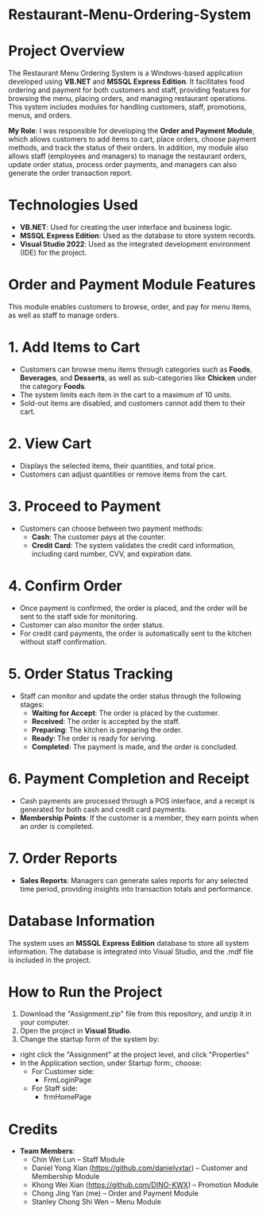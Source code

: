 # Restaurant-Menu-Ordering-System

# Project Overview
The Restaurant Menu Ordering System is a Windows-based application developed using **VB.NET** and **MSSQL Express Edition**. It facilitates food ordering and payment for both customers and staff, providing features for browsing the menu, placing orders, and managing restaurant operations. This system includes modules for handling customers, staff, promotions, menus, and orders.

**My Role**: I was responsible for developing the **Order and Payment Module**, which allows customers to add items to cart, place orders, choose payment methods, and track the status of their orders. In addition, my module also allows staff (employees and managers) to manage the restaurant orders, update order status, process order payments, and managers can also generate the order transaction report.

# Technologies Used
- **VB.NET**: Used for creating the user interface and business logic.
- **MSSQL Express Edition**: Used as the database to store system records.
- **Visual Studio 2022**: Used as the integrated development environment (IDE) for the project.

# Order and Payment Module Features
This module enables customers to browse, order, and pay for menu items, as well as staff to manage orders.

# 1. Add Items to Cart
- Customers can browse menu items through categories such as **Foods**, **Beverages**, and **Desserts**, as well as sub-categories like **Chicken** under the category **Foods**.
- The system limits each item in the cart to a maximum of 10 units.
- Sold-out items are disabled, and customers cannot add them to their cart.

# 2. View Cart
- Displays the selected items, their quantities, and total price.
- Customers can adjust quantities or remove items from the cart.
  
# 3. Proceed to Payment
- Customers can choose between two payment methods:
  - **Cash**: The customer pays at the counter.
  - **Credit Card**: The system validates the credit card information, including card number, CVV, and expiration date.

# 4. Confirm Order
- Once payment is confirmed, the order is placed, and the order will be sent to the staff side for monitoring.
- Customer can also monitor the order status.
- For credit card payments, the order is automatically sent to the kitchen without staff confirmation.

# 5. Order Status Tracking
- Staff can monitor and update the order status through the following stages:
  - **Waiting for Accept**: The order is placed by the customer.
  - **Received**: The order is accepted by the staff.
  - **Preparing**: The kitchen is preparing the order.
  - **Ready**: The order is ready for serving.
  - **Completed**: The payment is made, and the order is concluded.

# 6. Payment Completion and Receipt
- Cash payments are processed through a POS interface, and a receipt is generated for both cash and credit card payments.
- **Membership Points**: If the customer is a member, they earn points when an order is completed.

# 7. Order Reports
- **Sales Reports**: Managers can generate sales reports for any selected time period, providing insights into transaction totals and performance.

# Database Information
The system uses an **MSSQL Express Edition** database to store all system information. The database is integrated into Visual Studio, and the .mdf file is included in the project.

# How to Run the Project
1. Download the "Assignment.zip" file from this repository, and unzip it in your computer.
2. Open the project in **Visual Studio**.
3. Change the startup form of the system by:
- right click the "Assignment" at the project level, and click "Properties"
- In the Application section, under Startup form:, choose:
  - For Customer side:
    - FrmLoginPage
  - For Staff side:
    - frmHomePage

# Credits
- **Team Members**:
  - Chin Wei Lun – Staff Module
  - Daniel Yong Xian (https://github.com/danielyxtar) – Customer and Membership Module
  - Khong Wei Xian (https://github.com/DINO-KWX) – Promotion Module
  - Chong Jing Yan (me) – Order and Payment Module
  - Stanley Chong Shi Wen – Menu Module
